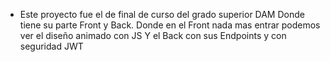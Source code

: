 
- Este proyecto fue el de final de curso del grado superior DAM
Donde tiene su parte Front y Back.
Donde en el Front nada mas entrar podemos ver el diseño animado con JS
Y el Back con sus Endpoints y con seguridad JWT
